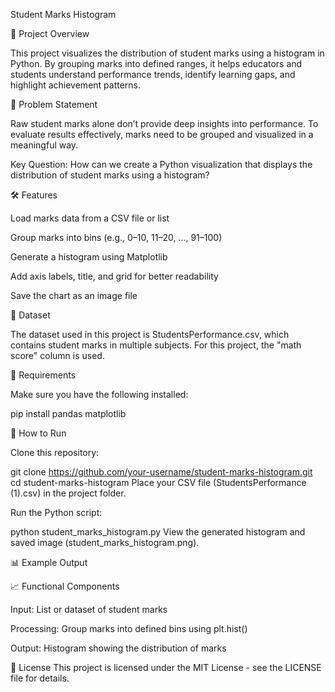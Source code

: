 Student Marks Histogram


📌 Project Overview


This project visualizes the distribution of student marks using a histogram in Python.
By grouping marks into defined ranges, it helps educators and students understand performance trends, identify learning gaps, and highlight achievement patterns.

🎯 Problem Statement


Raw student marks alone don’t provide deep insights into performance.
To evaluate results effectively, marks need to be grouped and visualized in a meaningful way.

Key Question:
How can we create a Python visualization that displays the distribution of student marks using a histogram?

🛠️ Features


Load marks data from a CSV file or list

Group marks into bins (e.g., 0–10, 11–20, ..., 91–100)

Generate a histogram using Matplotlib

Add axis labels, title, and grid for better readability

Save the chart as an image file

📂 Dataset

The dataset used in this project is StudentsPerformance.csv, which contains student marks in multiple subjects.
For this project, the "math score" column is used.

📜 Requirements


Make sure you have the following installed:


pip install pandas matplotlib


🚀 How to Run

Clone this repository:

git clone https://github.com/your-username/student-marks-histogram.git
cd student-marks-histogram
Place your CSV file (StudentsPerformance (1).csv) in the project folder.

Run the Python script:

python student_marks_histogram.py
View the generated histogram and saved image (student_marks_histogram.png).

📊 Example Output

📈 Functional Components

Input: List or dataset of student marks

Processing: Group marks into defined bins using plt.hist()

Output: Histogram showing the distribution of marks

📄 License
This project is licensed under the MIT License - see the LICENSE file for details.




